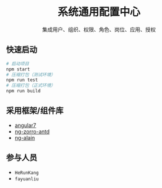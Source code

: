 
<h1 align="center">
系统通用配置中心
</h1>

<div align="center">
  集成用户、组织、权限、角色、岗位、应用、授权
</div>

## 快速启动

```bash
# 启动项目
npm start
# 压缩打包（测试环境）
npm run test
# 压缩打包（正式环境）
npm run build
```

## 采用框架/组件库

+ [angular7](https://www.angular.cn/)
+ [ng-zorro-antd](https://ng.ant.design/docs/introduce/zh)
+ [ng-alain](https://ng-alain.com/zh)


## 参与人员

+ `HeRunKang`
+ `fayuanliu`


